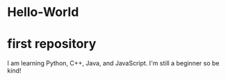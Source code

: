 # Hello-World
first repository
=================

I am learning Python, C++, Java, and JavaScript. I'm still a beginner so be kind!

